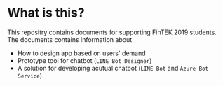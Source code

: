 # What is this?
This repositry contains documents for supporting FinTEK 2019 students.
The documents contains information about

- How to design app based on users' demand
- Prototype tool for chatbot (`LINE Bot Designer`)
- A solution for developing acutual chatbot (`LINE Bot` and `Azure Bot Service`)
